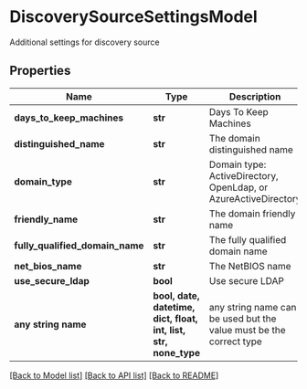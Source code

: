 # DiscoverySourceSettingsModel

Additional settings for discovery source

## Properties
Name | Type | Description | Notes
------------ | ------------- | ------------- | -------------
**days_to_keep_machines** | **str** | Days To Keep Machines | [optional] 
**distinguished_name** | **str** | The domain distinguished name | [optional] 
**domain_type** | **str** | Domain type: ActiveDirectory, OpenLdap, or AzureActiveDirectory | [optional] 
**friendly_name** | **str** | The domain friendly name | [optional] 
**fully_qualified_domain_name** | **str** | The fully qualified domain name | [optional] 
**net_bios_name** | **str** | The NetBIOS name | [optional] 
**use_secure_ldap** | **bool** | Use secure LDAP | [optional] 
**any string name** | **bool, date, datetime, dict, float, int, list, str, none_type** | any string name can be used but the value must be the correct type | [optional]

[[Back to Model list]](../README.md#documentation-for-models) [[Back to API list]](../README.md#documentation-for-api-endpoints) [[Back to README]](../README.md)


